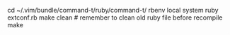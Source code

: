 cd ~/.vim/bundle/command-t/ruby/command-t/
rbenv local system
ruby extconf.rb
make clean # remember to clean old ruby file before recompile
make
